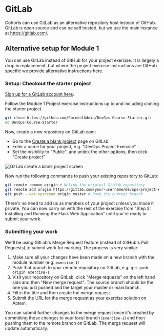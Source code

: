 # GitLab

Cohorts can use GitLab as an alternative repository host instead of GitHub.
GitLab is open source and can be self hosted, but we use the main instance at <https://gitlab.com/>.

## Alternative setup for Module 1

You can use GitLab instead of GitHub for your project exercise.
It is largely a drop in replacement, but where the project exercise instructions are GitHub specific we provide alternative instructions here.

### Setup: Checkout the starter project

[Sign up for a GitLab account here](https://gitlab.com/users/sign_up).

Follow the Module 1 Project exercise instructions up to and including cloning the starter project.

```sh
git clone https://github.com/CorndelAdmin/DevOps-Course-Starter.git
cd DevOps-Course-Starter
```

Now, create a new repository on GitLab.com:

* Go to the [Create a blank project](https://gitlab.com/projects/new#blank_project) page on GitLab
* Enter a name for your project, e.g. "DevOps Project Exercise"
* Set the visibility to "Public", and untick the other options, then click "Create project"

![GitLab create a blank project screen](../assets/images/gitlab_new_project.png)

Now run the following commands to push your existing repository to GitLab:

```sh
git remote remove origin # Unlink the original GitHub repository
git remote add origin https://gitlab.com/your-username/devops-project-exercise.git # Replace "your-username" as appropriate, and make sure the repository name is correct.
git push --set-upstream origin master # Push the current branch
```

There's no need to add us as members of your project unless you made it private.
You can now carry on with the rest of the exercise from "Step 2: Installing and Running the Flask Web Application" until you're ready to submit your work.

### Submitting your work

We'll be using GitLab's Merge Request feature (instead of GitHub's Pull Requests) to submit work for marking. The process is very similar:

1. Make sure all your changes have been made on a new branch with the module number (e.g. `exercise-1`)
2. Push that branch to your remote repository on GitLab, e.g. `git push origin exercise-1`
3. Visit your repository on GitLab, click "Merge requests" on the left hand side and then "New merge request".
The source branch should be the one you just pushed and the target your master or main branch.
4. Fill in the title and then create the merge request.
5. Submit the URL for the merge request as your exercise solution on Aptem.

You can submit further changes to the merge request once it's created by committing those changes to your local branch (`exercise-1`) and then pushing them to the remote branch on GitLab. The merge request will update automatically.
